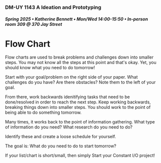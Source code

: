 ### DM-UY 1143 A Ideation and Prototyping
##### Spring 2025 • Katherine Bennett • Mon/Wed 14:00-15:50 • In-person room 309 @ 370 Jay Street

# Flow Chart

Flow charts are used to break problems and challenges down into smaller steps. You may not know all the steps at this point and that's okay. Yet, you should know what you need to do tomorrow!

Start with your goal/problem on the right side of your paper. What challenges do you have? Are there obstacles? Note them to the left of your goal.

From there, work backwards idenitifying tasks that need to be done/resolved in order to reach the next step. Keep working backwards, breaking things down into smaller steps. You should work to the point of being able to do something tomorrow.

Many times, it works back to the point of information gathering. What type of information do you need? What research do you need to do?

Identify these and create a loose schedule for yourself.

The goal is: What do you need to do to start tomorrow?

If your list/chart is short/small, then simply Start your Constant I/O project!
